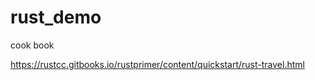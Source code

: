 # rust_demo


cook book

https://rustcc.gitbooks.io/rustprimer/content/quickstart/rust-travel.html



